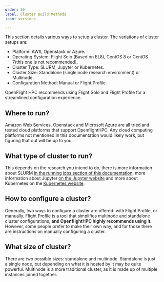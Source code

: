 ```yaml
---
order: 50
label: Cluster Build Methods
icon: versions

---
```

This section details various ways to setup a cluster. The variations of cluster setups are:

- Platform: AWS, Openstack or Azure.
- Operating System: Flight Solo (Based on EL8), CentOS 8 or CentOS 7(this one is not recommended).
- Cluster Type: SLURM, Jupyter or Kubernetes.
- Cluster Size: Standalone (single node research environment) or Multinode.
- Configuration Method: Manual or Flight Profile.

OpenFlight HPC recommends using Flight Solo and Flight Profile for a streamlined configuration experience.

## Where to run?

Amazon Web Services, Openstack and Microsoft Azure are all tried and tested cloud platforms that support OpenflightHPC. Any cloud computing platforms not mentioned in this documentation would likely work, but figuring that out will be up to you.

## What type of cluster to run?

This depends on the research you intend to do, there is more information about SLURM [in the running jobs section of this documentation](/hpc_environment_usage/running_jobs/slurm_scheduler/what_is_slurm/), more information about Jupyter [on the Jupyter website](https://jupyter.org/) and more about Kubernetes on the [Kubernetes website](https://kubernetes.io/docs/concepts/overview/).

## How to configure a cluster?

Generally, two ways to configure a cluster are offered: with Flight Profile, or manually. Flight Profile is a tool that simplifies multinode and standalone cluster configurations, **and OpenflightHPC highly recommends using it**. However, some people prefer to make their own way, and for those there are instructions on manually configuring a cluster. 

## What size of cluster?


There are two possible sizes: standalone and multinode. Standalone is just a single node, but depending on what it is hosted by it may be quite powerful. Multinode is a more traditional cluster, as it is made up of multiple instances joined together.
